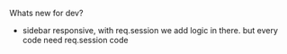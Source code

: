 Whats new for dev?
- sidebar responsive, with req.session we add logic in there. but every code need req.session code